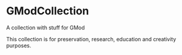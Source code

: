 # GModCollection

A collection with stuff for GMod

This collection is for preservation, research, education and creativity purposes.
